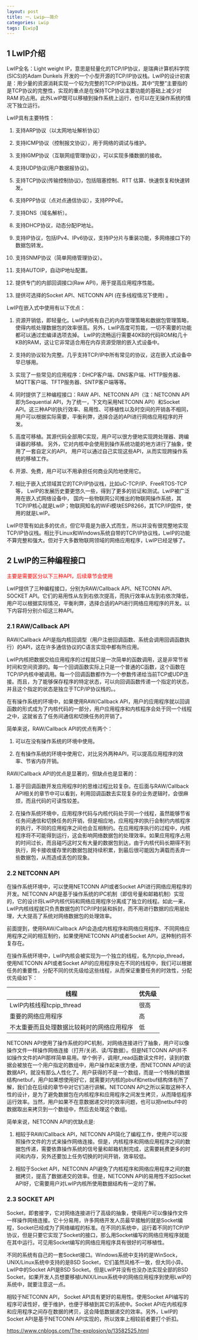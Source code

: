 ```yaml
---
layout: post
title: 一、Lwip——简介
categories: Lwip
tags: [Lwip]
---
```


## 1 LwIP介绍

LwIP全名：Light weight IP，意思是轻量化的TCP/IP协议，是瑞典计算机科学院(SICS)的Adam Dunkels 开发的一个小型开源的TCP/IP协议栈。LwIP的设计初衷是：用少量的资源消耗实现一个较为完整的TCP/IP协议栈，其中“完整”主要指的是TCP协议的完整性，实现的重点是在保持TCP协议主要功能的基础上减少对RAM 的占用。此外LwIP既可以移植到操作系统上运行，也可以在无操作系统的情况下独立运行。

LwIP具有主要特性：

1. 支持ARP协议（以太网地址解析协议）

2. 支持ICMP协议（控制报文协议），用于网络的调试与维护。

3. 支持IGMP协议（互联网组管理协议），可以实现多播数据的接收。

4. 支持UDP协议(用户数据报协议)。

5. 支持TCP协议(传输控制协议)，包括阻塞控制、RTT 估算、快速恢复和快速转发。

6. 支持PPP协议（点对点通信协议），支持PPPoE。

7. 支持DNS（域名解析）。

8. 支持DHCP协议，动态分配IP地址。

9. 支持IP协议，包括IPv4、IPv6协议，支持IP分片与重装功能，多网络接口下的数据包转发。

10. 支持SNMP协议（简单网络管理协议）。

11. 支持AUTOIP，自动IP地址配置。

12. 提供专门的内部回调接口(Raw API)，用于提高应用程序性能。

13. 提供可选择的Socket API、NETCONN API (在多线程情况下使用) 。

LwIP在嵌入式中使用有以下优点：

1. 资源开销低，即轻量化。LwIP内核有自己的内存管理策略和数据包管理策略， 使得内核处理数据包的效率很高。另外，LwIP高度可剪裁，一切不需要的功能都可以通过宏编译选项去掉。 LwIP的流畅运行需要40KB的代码ROM和几十KB的RAM，这让它非常适合用在内存资源受限的嵌入式设备中。

2. 支持的协议较为完整。几乎支持TCP/IP中所有常见的协议，这在嵌入式设备中早已够用。

3. 实现了一些常见的应用程序：DHCP客户端、DNS客户端、HTTP服务器、MQTT客户端、TFTP服务器、SNTP客户端等等。

4. 同时提供了三种编程接口：RAW API、NETCONN API（注：NETCONN API即为Sequential API，为了统一，下文均采用NETCONN API）和Socket API。这三种API的执行效率、易用性、可移植性以及时空间的开销各不相同，用户可以根据实际需要，平衡利弊，选择合适的API进行网络应用程序的开发。

5. 高度可移植。其源代码全部用C实现，用户可以很方便地实现跨处理器、跨编译器的移植。 另外，它对内核中会使用到操作系统功能的地方进行了抽象，使用了一套自定义的API， 用户可以通过自己实现这些API，从而实现跨操作系统的移植工作。

6. 开源、免费，用户可以不用承担任何商业风险地使用它。

7. 相比于嵌入式领域其它的TCP/IP协议栈，比如uC-TCP/IP、FreeRTOS-TCP等， LwIP的发展历史要更悠久一些，得到了更多的验证和测试。LwIP被广泛用在嵌入式网络设备中， 国内一些物联网公司推出的物联网操作系统，其TCP/IP核心就是LwIP；物联网知名的WiFi模块ESP8266，其TCP/IP固件，使用的就是LwIP。

LwIP尽管有如此多的优点，但它毕竟是为嵌入式而生，所以并没有很完整地实现TCP/IP协议栈。相比于Linux和Windows系统自带的TCP/IP协议栈，LwIP的功能不算完整和强大。但对于大多数物联网领域的网络应用程序，LwIP已经足够了。

## 2 LwIP的三种编程接口

<font color="red">主要是需要区分以下三种API，后续章节会使用</font>

LwIP提供了三种编程接口，分别为RAW/Callback API、NETCONN API、SOCKET API。它们的易用性从左到右依次提高，而执行效率从左到右依次降低，用户可以根据实际情况，平衡利弊，选择合适的API进行网络应用程序的开发。以下内容将分别介绍这三种API。


### 2.1 RAW/Callback API

RAW/Callback API是指内核回调型（用户注册回调函数、系统会调用回调函数执行）的API，这在许多通信协议的C语言实现中都有所应用。

LwIP内核把数据交给应用程序的过程就只是一次简单的函数调用，这是非常节省时间和空间资源的。每一个回调函数实际上只是一个普通的C函数，这个函数在TCP/IP内核中被调用。每一个回调函数都作为一个参数传递给当前TCP或UDP连接。而且，为了能够保存程序的特定状态，可以向回调函数传递一个指定的状态，并且这个指定的状态是独立于TCP/IP协议栈的。。

在有操作系统的环境中，如果使用RAW/Callback API，用户的应用程序就以回调函数的形式成为了内核代码的一部分，用户应用程序和内核程序会处于同一个线程之中，这就省去了任务间通信和切换任务的开销了。

简单来说，RAW/Callback API的优点有两个：

1. 可以在没有操作系统的环境中使用。

2. 在有操作系统的环境中使用它，对比另外两种API，可以提高应用程序的效率、节省内存开销。

RAW/Callback API的优点是显著的，但缺点也是显著的：

1. 基于回调函数开发应用程序时的思维过程比较复杂。在后面与RAW/Callback API相关的章节中可以看到，利用回调函数去实现复杂的业务逻辑时，会很麻烦，而且代码的可读性较差。

2. 在操作系统环境中，应用程序代码与内核代码处于同一个线程，虽然能够节省任务间通信和切换任务的开销，但是相应地，应用程序的执行会制约内核程序的执行，不同的应用程序之间也会互相制约。在应用程序执行的过程中，内核程序将不可能得到运行，这会影响网络数据包的处理效率。如果应用程序占用的时间过长，而且碰巧这时又有大量的数据包到达，由于内核代码长期得不到执行，网卡接收缓存里的数据包就持续积累，到最后很可能因为满载而丢弃一些数据包，从而造成丢包的现象。

### 2.2 NETCONN API

在操作系统环境中，可以使用NETCONN API或者Socket API进行网络应用程序的开发。NETCONN API是基于操作系统的IPC机制（即信号量和邮箱机制）实现的，它的设计将LwIP内核代码和网络应用程序分离成了独立的线程。如此一来，LwIP内核线程就只负责数据包的TCP/IP封装和拆封，而不用进行数据的应用层处理，大大提高了系统对网络数据包的处理效率。

前面提到，使用RAW/Callback API会造成内核程序和网络应用程序、不同网络应用程序之间的相互制约，如果使用NETCONN API或者Socket API，这种制约将不复存在。

在操作系统环境中，LwIP内核会被实现为一个独立的线程，名为tcpip_thread，使用NETCONN API或者Socket API的应用程序处在不同的线程中，我们可以根据任务的重要性，分配不同的优先级给这些线程，从而保证重要任务的时效性，分配优先级如下：

|          线程           | 优先级  |
|-------------------------|------|
| LwIP内核线程tcpip_thread | 很高 |
| 重要的网络应用程序        |  高  |
| 不太重要而且处理数据比较耗时的网络应用程序 | 低 |

NETCONN API使用了操作系统的IPC机制，对网络连接进行了抽象，用户可以像操作文件一样操作网络连接（打开/关闭、读/写数据）。但是NETCONN API并不如操作文件的API那样简单易用。举个例子，调用f_read函数读文件时，读到的数据会被放在一个用户指定的数组中，用户操作起来很方便，而NETCONN API的读数据API，就没有那么人性化了。用户获得的不是一个数组，而是一个特殊的数据结构netbuf，用户如果想使用好它，就需要对内核的pbuf和netbuf结构体有所了解，我们会在后续的章节中对它们进行讲解。NETCONN API之所以采取这种不人性的设计，是为了避免数据包在内核程序和应用程序之间发生拷贝，从而降低程序运行效率。当然，用户如果不在意数据递交时的效率问题，也可以把netbuf中的数据取出来拷贝到一个数组中，然后去处理这个数组。

简单来说，NETCONN API的优缺点是:

1. 相较于RAW/Callback API，NETCONN API简化了编程工作，使用户可以按照操作文件的方式来操作网络连接。但是，内核程序和网络应用程序之间的数据包传递，需要依靠操作系统的信号量和邮箱机制完成，这需要耗费更多的时间和内存，另外还要加上任务切换的时间开销，效率较低。

2. 相较于Socket API，NETCONN API避免了内核程序和网络应用程序之间的数据拷贝，提高了数据递交的效率。但是，NETCONN API的易用性不如Socket API好，它需要用户对LwIP内核所使用数据结构有一定的了解。

### 2.3 SOCKET API

Socket，即套接字，它对网络连接进行了高级的抽象，使得用户可以像操作文件一样操作网络连接。它十分易用，许多网络开发人员最早接触的就是Socket编程，Socket已经成为了网络编程的标准。在不同的系统中，运行着不同的TCP/IP协议，但是只要它实现了Socket的接口，那么用Socket编写的网络应用程序就能在其中运行。可见用Socket编写的网络应用程序具有很好的可移植性。

不同的系统有自己的一套Socket接口。Windows系统中支持的是WinSock，UNIX/Linux系统中支持的是BSD Socket，它们虽然风格不一致，但大同小异。LwIP中的Socket API是BSD Socket。但是LwIP并没有也没办法实现全部的BSD Socket，如果开发人员想要移植UNIX/Linux系统中的网络应用程序到使用LwIP的系统中，就要注意这一点。

相较于NETCONN API， Socket API具有更好的易用性。使用Socket API编写的程序可读性好，便于维护，也便于移植到其它的系统中。Socket API在内核程序和应用程序之间存在数据的拷贝，这会降低数据递交的效率。另外，LwIP的Socket API是基于NETCONN API实现的，所以效率上相较前者要打个折扣。



https://www.cnblogs.com/The-explosion/p/13582525.html